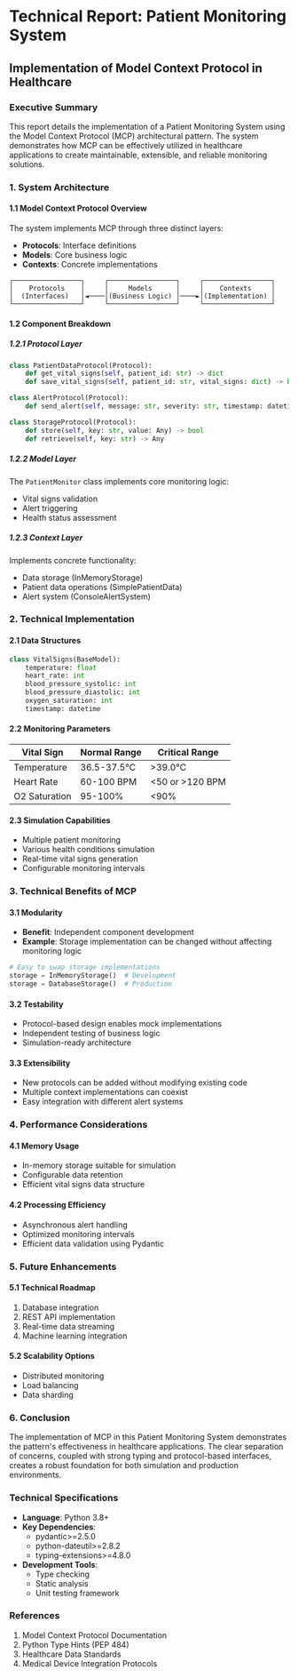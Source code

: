 # Technical Report: Patient Monitoring System
## Implementation of Model Context Protocol in Healthcare

### Executive Summary
This report details the implementation of a Patient Monitoring System using the Model Context Protocol (MCP) architectural pattern. The system demonstrates how MCP can be effectively utilized in healthcare applications to create maintainable, extensible, and reliable monitoring solutions.

### 1. System Architecture

#### 1.1 Model Context Protocol Overview
The system implements MCP through three distinct layers:
- **Protocols**: Interface definitions
- **Models**: Core business logic
- **Contexts**: Concrete implementations

```plaintext
┌─────────────────┐     ┌─────────────────┐     ┌─────────────────┐
│    Protocols    │     │     Models      │     │    Contexts     │
│  (Interfaces)   │◄────│(Business Logic) │────►│(Implementation) │
└─────────────────┘     └─────────────────┘     └─────────────────┘
```

#### 1.2 Component Breakdown

##### 1.2.1 Protocol Layer
```python
class PatientDataProtocol(Protocol):
    def get_vital_signs(self, patient_id: str) -> dict
    def save_vital_signs(self, patient_id: str, vital_signs: dict) -> bool

class AlertProtocol(Protocol):
    def send_alert(self, message: str, severity: str, timestamp: datetime) -> bool

class StorageProtocol(Protocol):
    def store(self, key: str, value: Any) -> bool
    def retrieve(self, key: str) -> Any
```

##### 1.2.2 Model Layer
The `PatientMonitor` class implements core monitoring logic:
- Vital signs validation
- Alert triggering
- Health status assessment

##### 1.2.3 Context Layer
Implements concrete functionality:
- Data storage (InMemoryStorage)
- Patient data operations (SimplePatientData)
- Alert system (ConsoleAlertSystem)

### 2. Technical Implementation

#### 2.1 Data Structures
```python
class VitalSigns(BaseModel):
    temperature: float
    heart_rate: int
    blood_pressure_systolic: int
    blood_pressure_diastolic: int
    oxygen_saturation: int
    timestamp: datetime
```

#### 2.2 Monitoring Parameters
| Vital Sign | Normal Range | Critical Range |
|------------|--------------|----------------|
| Temperature | 36.5-37.5°C | >39.0°C |
| Heart Rate | 60-100 BPM | <50 or >120 BPM |
| O2 Saturation | 95-100% | <90% |

#### 2.3 Simulation Capabilities
- Multiple patient monitoring
- Various health conditions simulation
- Real-time vital signs generation
- Configurable monitoring intervals

### 3. Technical Benefits of MCP

#### 3.1 Modularity
- **Benefit**: Independent component development
- **Example**: Storage implementation can be changed without affecting monitoring logic
```python
# Easy to swap storage implementations
storage = InMemoryStorage()  # Development
storage = DatabaseStorage()  # Production
```

#### 3.2 Testability
- Protocol-based design enables mock implementations
- Independent testing of business logic
- Simulation-ready architecture

#### 3.3 Extensibility
- New protocols can be added without modifying existing code
- Multiple context implementations can coexist
- Easy integration with different alert systems

### 4. Performance Considerations

#### 4.1 Memory Usage
- In-memory storage suitable for simulation
- Configurable data retention
- Efficient vital signs data structure

#### 4.2 Processing Efficiency
- Asynchronous alert handling
- Optimized monitoring intervals
- Efficient data validation using Pydantic

### 5. Future Enhancements

#### 5.1 Technical Roadmap
1. Database integration
2. REST API implementation
3. Real-time data streaming
4. Machine learning integration

#### 5.2 Scalability Options
- Distributed monitoring
- Load balancing
- Data sharding

### 6. Conclusion
The implementation of MCP in this Patient Monitoring System demonstrates the pattern's effectiveness in healthcare applications. The clear separation of concerns, coupled with strong typing and protocol-based interfaces, creates a robust foundation for both simulation and production environments.

### Technical Specifications
- **Language**: Python 3.8+
- **Key Dependencies**:
  - pydantic>=2.5.0
  - python-dateutil>=2.8.2
  - typing-extensions>=4.8.0
- **Development Tools**:
  - Type checking
  - Static analysis
  - Unit testing framework

### References
1. Model Context Protocol Documentation
2. Python Type Hints (PEP 484)
3. Healthcare Data Standards
4. Medical Device Integration Protocols
